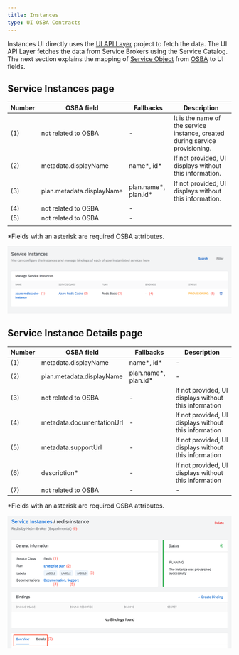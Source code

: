 ```yaml
---
title: Instances
type: UI OSBA Contracts
---
```


Instances UI directly uses the [UI API Layer](https://github.com/kyma-project/kyma/tree/master/components/ui-api-layer) project to fetch the data. The UI API Layer fetches the data from Service Brokers using the Service Catalog. The next section explains the mapping of [Service Object](https://github.com/openservicebrokerapi/servicebroker/blob/v2.13/spec.md#catalog-management) from [OSBA](https://openservicebrokerapi.org/) to UI fields.

## Service Instances page

| Number | OSBA field                | Fallbacks            | Description                                                                  |
| ------ | ------------------------- | -------------------- | ---------------------------------------------------------------------------- |
| (1)    | not related to OSBA       | -                    | It is the name of the service instance, created during service provisioning. |
| (2)    | metadata.displayName      | name*, id*           | If not provided, UI displays without this information.                       |
| (3)    | plan.metadata.displayName | plan.name*, plan.id* | If not provided, UI displays without this information.                       |
| (4)    | not related to OSBA       | -                    |                                                                              |
| (5)    | not related to OSBA       | -                    |                                                                              |
|        |

\*Fields with an asterisk are required OSBA attributes.

![alt text](./assets/screen-instances.png 'Service Instances')

## Service Instance Details page

| Number | OSBA field                | Fallbacks            | Description                                           |
| ------ | ------------------------- | -------------------- | ----------------------------------------------------- |
| (1)    | metadata.displayName      | name*, id*           | -                                                     |
| (2)    | plan.metadata.displayName | plan.name*, plan.id* | -                                                     |
| (3)    | not related to OSBA       | -                    | If not provided, UI displays without this information |
| (4)    | metadata.documentationUrl | -                    | If not provided, UI displays without this information |
| (5)    | metadata.supportUrl       | -                    | If not provided, UI displays without this information |
| (6)    | description\*             | -                    | If not provided, UI displays without this information |
| (7)    | not related to OSBA       | -                    | -                                                     |

\*Fields with an asterisk are required OSBA attributes.

![alt text](./assets/screen-instances-details.png 'Service Instance Details')

